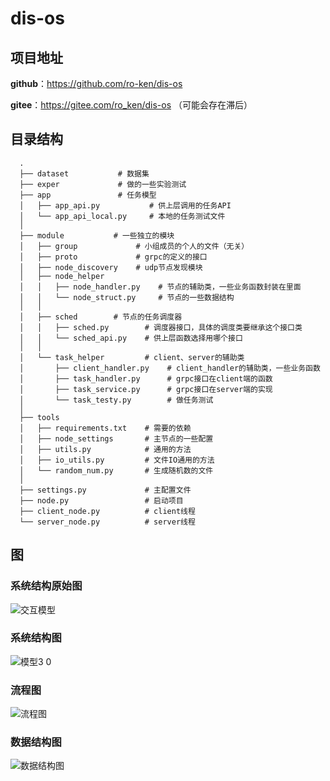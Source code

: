 # dis-os


## 项目地址

**github**：https://github.com/ro-ken/dis-os

**gitee**：https://gitee.com/ro_ken/dis-os   （可能会存在滞后）


## 目录结构

```
  .
  ├── dataset           # 数据集
  ├── exper             # 做的一些实验测试
  ├── app               # 任务模型
  │   ├── app_api.py           # 供上层调用的任务API
  │   └── app_api_local.py     # 本地的任务测试文件
  │
  ├── module           # 一些独立的模块
  │   ├── group             # 小组成员的个人的文件（无关）
  │   ├── proto             # grpc的定义的接口
  │   ├── node_discovery    # udp节点发现模块
  │   ├── node_helper
  │   │   ├── node_handler.py    # 节点的辅助类，一些业务函数封装在里面
  │   │   └── node_struct.py     # 节点的一些数据结构
  │   │
  │   ├── sched        # 节点的任务调度器
  │   │   ├── sched.py        # 调度器接口，具体的调度类要继承这个接口类
  │   │   └── sched_api.py    # 供上层函数选择用哪个接口  
  │   │
  │   └── task_helper         # client、server的辅助类
  │       ├── client_handler.py    # client_handler的辅助类，一些业务函数
  │       ├── task_handler.py      # grpc接口在client端的函数
  │       ├── task_service.py      # grpc接口在server端的实现
  │       └── task_testy.py        # 做任务测试
  │    
  ├── tools
  │   ├── requirements.txt    # 需要的依赖
  │   ├── node_settings       # 主节点的一些配置
  │   ├── utils.py            # 通用的方法
  │   ├── io_utils.py         # 文件IO通用的方法
  │   └── random_num.py       # 生成随机数的文件
  │
  ├── settings.py             # 主配置文件
  ├── node.py                 # 启动项目
  ├── client_node.py          # client线程
  └── server_node.py          # server线程

```

## 图

### 系统结构原始图

![交互模型](https://user-images.githubusercontent.com/56027589/155711621-9426b534-ae68-4fb4-b740-144cdedc914a.png)

### 系统结构图

![模型3 0](https://user-images.githubusercontent.com/56027589/168619782-033a2419-f18e-4455-ad6e-1295ecfe8623.png)

### 流程图

![流程图](https://user-images.githubusercontent.com/56027589/165533730-cf12b8a3-fc5d-47f8-b36f-c34efc1d32d5.png)

### 数据结构图

![数据结构图](https://user-images.githubusercontent.com/56027589/168620091-6ca23866-02dc-4352-935f-6a82057707b1.jpg)

